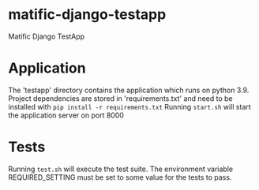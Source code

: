 # matific-django-testapp
Matific Django TestApp

# Application
The 'testapp' directory contains the application which runs on python 3.9.
Project dependencies are stored in 'requirements.txt' and need to be installed with
`pip install -r requirements.txt`
Running `start.sh` will start the application server on port 8000

# Tests
Running `test.sh` will execute the test suite. 
The environment variable REQUIRED_SETTING must 
be set to some value for the tests to pass. 

